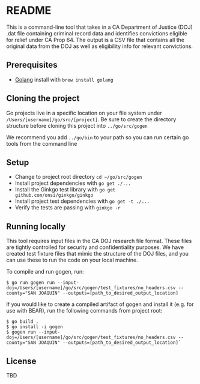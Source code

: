 # README

This is a command-line tool that takes in a CA Department of Justice (DOJ) .dat file containing criminal record data and identifies convictions eligible for relief under CA Prop 64. 
The output is a CSV file that contains all the original data from the DOJ as well as eligibility info for relevant convictions.

## Prerequisites

 - [Golang](https://golang.org/) install with `brew install golang`
 
## Cloning the project

Go projects live in a specific location on your file system under `/Users/[username]/go/src/[project]`.
Be sure to create the directory structure before cloning this project into `../go/src/gogen`

We recommend you add `../go/bin` to your path so you can run certain go tools from the command line 

## Setup

 - Change to project root directory `cd ~/go/src/gogen`
 - Install project dependencies with `go get ./...`
 - Install the Ginkgo test library with `go get github.com/onsi/ginkgo/ginkgo`
 - Install project test dependencies with `go get -t ./...`
 - Verify the tests are passing with `ginkgo -r`
 
## Running locally

This tool requires input files in the CA DOJ research file format. These files are tightly controlled for security and confidentiality purposes. 
We have created test fixture files that mimic the structure of the DOJ files, and you can use these to run the code on your local machine.

To compile and run gogen, run:
```
$ go run gogen run --input-doj=/Users/[username]/go/src/gogen/test_fixtures/no_headers.csv --county="SAN JOAQUIN" --outputs=[path_to_desired_output_location]
```

If you would like to create a compiled artifact of gogen and install it (e.g. for use with BEAR), run the following commands from project root:
```
$ go build .
$ go install -i gogen
$ gogen run --input-doj=/Users/[username]/go/src/gogen/test_fixtures/no_headers.csv --county="SAN JOAQUIN" --outputs=[path_to_desired_output_location]`
```
 
## License

TBD